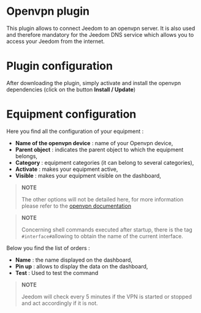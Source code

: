 # Openvpn plugin

This plugin allows to connect Jeedom to an openvpn server. It is also used and therefore mandatory for the Jeedom DNS service which allows you to access your Jeedom from the internet.

# Plugin configuration

After downloading the plugin, simply activate and install the openvpn dependencies (click on the button **Install / Update**)

# Equipment configuration

Here you find all the configuration of your equipment :

-   **Name of the openvpn device** : name of your Openvpn device,
-   **Parent object** : indicates the parent object to which the equipment belongs,
-   **Category** : equipment categories (it can belong to several categories),
-   **Activate** : makes your equipment active,
-   **Visible** : makes your equipment visible on the dashboard,

> **NOTE**
>
> The other options will not be detailed here, for more information please refer to the [openvpn documentation](https://openvpn.net/index.php/open-source/documentation.html)

> **NOTE**
>
> Concerning shell commands executed after startup, there is the tag `#interface#`allowing to obtain the name of the current interface.

Below you find the list of orders :

-   **Name** : the name displayed on the dashboard,
-   **Pin up** : allows to display the data on the dashboard,
-   **Test** : Used to test the command

> **NOTE**
>
> Jeedom will check every 5 minutes if the VPN is started or stopped and act accordingly if it is not.
